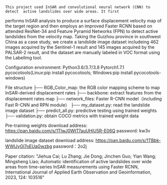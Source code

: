     This project used InSAR and convolutional neural network (CNN) to detect  active landslides over wide areas. It first 
performs InSAR analysis to produce a surface displacement velocity map of the target region and then employs an improved Faster 
RCNN based on attended ResNet-34 and Feature Pyramid Networks (FPN) to detect active landslides from the velocity map. Taking 
the Guizhou province in southwest China as a case study, we create a landslide image dataset includeing 462 images acquired by
the Sentinel-1 result and 145 images acquired by the PALSAR-2 result, and the dataset are manually labeled in VOC format using 
the LabelImg tool.


Configuration environment:
Python3.6/3.7/3.8
Pytorch1.7.1
pycocotools(Linux:pip install pycocotools; Windows:pip install pycocotools-windows)

File structure
  ├── RGB_Color_map: the RGB color mapping scheme to map InSAR-derived displacement rates
  ├── backbone: extract features from the displacement rates map
  ├── network_files: Faster R-CNN model（including Fast R-CNN and RPN module）
  ├── my_dataset.py: read the landslide image dataset
  ├── predict_all.py: predictive testing using trained weights
  ├── validation.py: obtain COCO metrics with trained weight data

Pre-training weights download address:
https://pan.baidu.com/s/1TlwJ0WtT7auUHiU5R-E06Q
password:  kw3v 

landslide image dataset download address:
https://pan.baidu.com/s/1TBbk-WWlJyGl7oEUaGwzbg 
password：2o2j 

Paper citation:
"Jiehua Cai; Lu Zhang; Jie Dong; Jinchen Guo; Yian Wang; Mingsheng Liao; Automatic identification of active landslides over wide areas from 
time-series InSAR measurements using Faster RCNN, International Journal of Applied Earth Observation and Geoinformation, 2023, 124: 103516"



